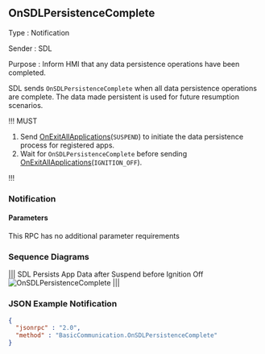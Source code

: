 ## OnSDLPersistenceComplete

Type
: Notification

Sender
: SDL

Purpose
: Inform HMI that any data persistence operations have been completed.

SDL sends `OnSDLPersistenceComplete` when all data persistence operations are complete. The data made persistent is used for future resumption scenarios.

!!! MUST

  1. Send [OnExitAllApplications](../onexitallapplications)(`SUSPEND`) to initiate the data persistence process for registered apps.
  2. Wait for `OnSDLPersistenceComplete` before sending [OnExitAllApplications](../onexitallapplications)(`IGNITION_OFF`).

!!!

### Notification

#### Parameters

This RPC has no additional parameter requirements

### Sequence Diagrams
|||
SDL Persists App Data after Suspend before Ignition Off
![OnSDLPersistenceComplete](./assets/OnSDLPersistenceComplete.png)
|||

### JSON Example Notification
```json
{
  "jsonrpc" : "2.0",
  "method" : "BasicCommunication.OnSDLPersistenceComplete"
}
```
